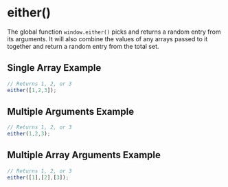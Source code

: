 # either()

The global function `window.either()` picks and returns a random entry from its arguments. It will also combine the values of any arrays passed to it together and return a random entry from the total set.

## Single Array Example

```javascript
// Returns 1, 2, or 3
either([1,2,3]);
```

## Multiple Arguments Example

```javascript
// Returns 1, 2, or 3
either(1,2,3);
```

## Multiple Array Arguments Example

```javascript
// Returns 1, 2, or 3
either([1],[2],[3]);
```
